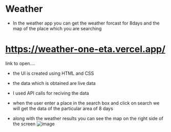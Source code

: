 # Weather

- In the weather app you can get the weather forcast for 8days and the map of the place which you are searching 

# https://weather-one-eta.vercel.app/

link to open....


- the UI is created using HTML and CSS 

- the data which is obtained are live data

- I used API calls for reciving the data

- when the user enter a place in the search box and click on search we will get the data of the particular area of 8 days

- along with the weather results you can see the map on the right side of the screen
![image](https://user-images.githubusercontent.com/96064381/159695967-5954f5f1-9a37-4fd1-93c1-c9e0d0b0db6f.png)

